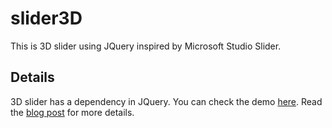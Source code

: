 # slider3D

This is 3D slider using JQuery inspired by Microsoft Studio Slider.

## Details
3D slider has a dependency in JQuery. You can check the demo [here](http://renoyes.com/blog_demo/3d_slider). Read the [blog post](http://renoyes.com/create-a-3d-slider-using-background-image/) for more details.
